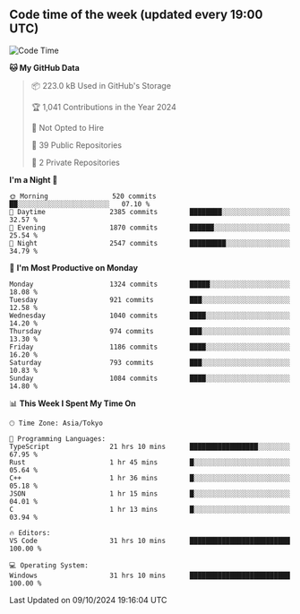 ## Code time of the week (updated every 19:00 UTC)

<!--START_SECTION:waka-->
![Code Time](http://img.shields.io/badge/Code%20Time-3%2C762%20hrs%2024%20mins-blue)

**🐱 My GitHub Data** 

> 📦 223.0 kB Used in GitHub's Storage 
 > 
> 🏆 1,041 Contributions in the Year 2024
 > 
> 🚫 Not Opted to Hire
 > 
> 📜 39 Public Repositories 
 > 
> 🔑 2 Private Repositories 
 > 
**I'm a Night 🦉** 

```text
🌞 Morning                520 commits         ██░░░░░░░░░░░░░░░░░░░░░░░   07.10 % 
🌆 Daytime                2385 commits        ████████░░░░░░░░░░░░░░░░░   32.57 % 
🌃 Evening                1870 commits        ██████░░░░░░░░░░░░░░░░░░░   25.54 % 
🌙 Night                  2547 commits        █████████░░░░░░░░░░░░░░░░   34.79 % 
```
📅 **I'm Most Productive on Monday** 

```text
Monday                   1324 commits        █████░░░░░░░░░░░░░░░░░░░░   18.08 % 
Tuesday                  921 commits         ███░░░░░░░░░░░░░░░░░░░░░░   12.58 % 
Wednesday                1040 commits        ████░░░░░░░░░░░░░░░░░░░░░   14.20 % 
Thursday                 974 commits         ███░░░░░░░░░░░░░░░░░░░░░░   13.30 % 
Friday                   1186 commits        ████░░░░░░░░░░░░░░░░░░░░░   16.20 % 
Saturday                 793 commits         ███░░░░░░░░░░░░░░░░░░░░░░   10.83 % 
Sunday                   1084 commits        ████░░░░░░░░░░░░░░░░░░░░░   14.80 % 
```


📊 **This Week I Spent My Time On** 

```text
🕑︎ Time Zone: Asia/Tokyo

💬 Programming Languages: 
TypeScript               21 hrs 10 mins      █████████████████░░░░░░░░   67.95 % 
Rust                     1 hr 45 mins        █░░░░░░░░░░░░░░░░░░░░░░░░   05.64 % 
C++                      1 hr 36 mins        █░░░░░░░░░░░░░░░░░░░░░░░░   05.18 % 
JSON                     1 hr 15 mins        █░░░░░░░░░░░░░░░░░░░░░░░░   04.01 % 
C                        1 hr 13 mins        █░░░░░░░░░░░░░░░░░░░░░░░░   03.94 % 

🔥 Editors: 
VS Code                  31 hrs 10 mins      █████████████████████████   100.00 % 

💻 Operating System: 
Windows                  31 hrs 10 mins      █████████████████████████   100.00 % 
```


 Last Updated on 09/10/2024 19:16:04 UTC
<!--END_SECTION:waka-->